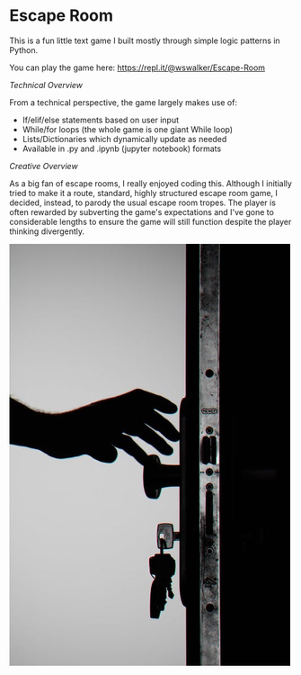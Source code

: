 # Escape Room

This is a fun little text game I built mostly through simple logic patterns in Python.  

You can play the game here: https://repl.it/@wswalker/Escape-Room

*Technical Overview*

From a technical perspective, the game largely makes use of:
* If/elif/else statements based on user input
* While/for loops (the whole game is one giant While loop)
* Lists/Dictionaries which dynamically update as needed
* Available in .py and .ipynb (jupyter notebook) formats

*Creative Overview*

As a big fan of escape rooms, I really enjoyed coding this.  Although I initially tried to make it a route, standard, highly structured escape room game, I decided, instead, to parody the usual escape room tropes.  The player is often rewarded by subverting the game's expectations and I've gone to considerable lengths to ensure the game will still function despite the player thinking divergently.


![Escape Room](picture.jpeg)
